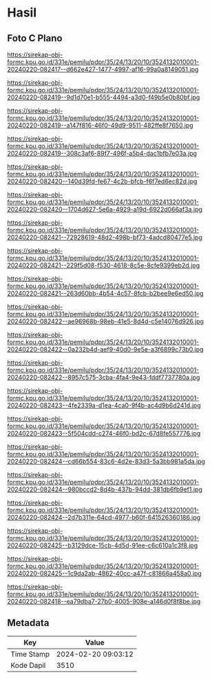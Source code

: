 # Hasil

## Foto C Plano

https://sirekap-obj-formc.kpu.go.id/331e/pemilu/pdpr/35/24/13/20/10/3524132010001-20240220-082417--d662e427-1477-4997-af16-99a0a8149051.jpg

https://sirekap-obj-formc.kpu.go.id/331e/pemilu/pdpr/35/24/13/20/10/3524132010001-20240220-082419--9d1d70e1-b555-4494-a3d0-f49b5e0b80bf.jpg

https://sirekap-obj-formc.kpu.go.id/331e/pemilu/pdpr/35/24/13/20/10/3524132010001-20240220-082419--a147f816-46f0-49d9-9511-482ffe8f7650.jpg

https://sirekap-obj-formc.kpu.go.id/331e/pemilu/pdpr/35/24/13/20/10/3524132010001-20240220-082419--308c3af6-89f7-496f-a5b4-dac1bfb7e03a.jpg

https://sirekap-obj-formc.kpu.go.id/331e/pemilu/pdpr/35/24/13/20/10/3524132010001-20240220-082420--140d39fd-fe67-4c2b-bfcb-f6f7ed6ec82d.jpg

https://sirekap-obj-formc.kpu.go.id/331e/pemilu/pdpr/35/24/13/20/10/3524132010001-20240220-082420--1704d627-5e6a-4929-a19d-6922d066af3a.jpg

https://sirekap-obj-formc.kpu.go.id/331e/pemilu/pdpr/35/24/13/20/10/3524132010001-20240220-082421--72928619-48d2-498b-bf73-4adcd80477e5.jpg

https://sirekap-obj-formc.kpu.go.id/331e/pemilu/pdpr/35/24/13/20/10/3524132010001-20240220-082421--229f5d08-f530-4618-8c5e-8cfe9399eb2d.jpg

https://sirekap-obj-formc.kpu.go.id/331e/pemilu/pdpr/35/24/13/20/10/3524132010001-20240220-082421--263d60bb-4b54-4c57-8fcb-b2bee9e6ed50.jpg

https://sirekap-obj-formc.kpu.go.id/331e/pemilu/pdpr/35/24/13/20/10/3524132010001-20240220-082422--ae96968b-98eb-41e5-8d4d-c5e14076d926.jpg

https://sirekap-obj-formc.kpu.go.id/331e/pemilu/pdpr/35/24/13/20/10/3524132010001-20240220-082422--0a232b4d-aef9-40d0-9e5e-a3f6899c73b0.jpg

https://sirekap-obj-formc.kpu.go.id/331e/pemilu/pdpr/35/24/13/20/10/3524132010001-20240220-082422--8957c575-3cba-4fa4-9e43-fddf7737780a.jpg

https://sirekap-obj-formc.kpu.go.id/331e/pemilu/pdpr/35/24/13/20/10/3524132010001-20240220-082423--4fe2339a-d1ea-4ca0-9f4b-ac4d9b6d241d.jpg

https://sirekap-obj-formc.kpu.go.id/331e/pemilu/pdpr/35/24/13/20/10/3524132010001-20240220-082423--5f504cdd-c274-46f0-bd2c-67d8fe557776.jpg

https://sirekap-obj-formc.kpu.go.id/331e/pemilu/pdpr/35/24/13/20/10/3524132010001-20240220-082424--cd66b554-83c6-4d2e-83d3-5a3bb981a5da.jpg

https://sirekap-obj-formc.kpu.go.id/331e/pemilu/pdpr/35/24/13/20/10/3524132010001-20240220-082424--980bccd2-8d4b-437b-94dd-381db6fb9ef1.jpg

https://sirekap-obj-formc.kpu.go.id/331e/pemilu/pdpr/35/24/13/20/10/3524132010001-20240220-082424--2d7b311e-64cd-4977-b60f-641526360186.jpg

https://sirekap-obj-formc.kpu.go.id/331e/pemilu/pdpr/35/24/13/20/10/3524132010001-20240220-082425--b3129dce-15cb-4d5d-91ee-c6c610a1c3f8.jpg

https://sirekap-obj-formc.kpu.go.id/331e/pemilu/pdpr/35/24/13/20/10/3524132010001-20240220-082425--1c9da2ab-4862-40cc-a47f-c81866a458a0.jpg

https://sirekap-obj-formc.kpu.go.id/331e/pemilu/pdpr/35/24/13/20/10/3524132010001-20240220-082418--ea79dba7-27b0-4005-908e-a146d0f8f8be.jpg


## Metadata

| Key        | Value               |
| ---------- | ------------------- |
| Time Stamp | 2024-02-20 09:03:12 |
| Kode Dapil | 3510                |



